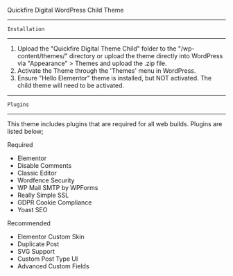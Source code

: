 Quickfire Digital WordPress Child Theme

-------------------------------------------------------
    Installation
-------------------------------------------------------

1. Upload the "Quickfire Digital Theme Child" folder to the "/wp-content/themes/" directory
or upload the theme directly into WordPress via "Appearance" > Themes and upload the .zip file.
2. Activate the Theme through the 'Themes' menu in WordPress.
3. Ensure "Hello Elementor" theme is installed, but NOT activated. The child theme will need to be activated.

-------------------------------------------------------
    Plugins
-------------------------------------------------------

This theme includes plugins that are required for all web builds. Plugins are listed below;
 
 Required
 - Elementor
 - Disable Comments
 - Classic Editor 
 - Wordfence Security
 - WP Mail SMTP by WPForms
 - Really Simple SSL
 - GDPR Cookie Compliance
 - Yoast SEO
 
 Recommended
 - Elementor Custom Skin
 - Duplicate Post
 - SVG Support
 - Custom Post Type UI
 - Advanced Custom Fields
